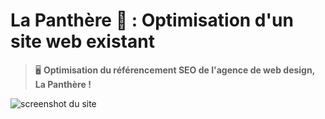 # La Panthère 🐆 : Optimisation d'un site web existant 

> 🖥️ **Optimisation du référencement SEO de l'agence de web design, La Panthère !**

![screenshot du site](./img/screenshot/74562253.png)